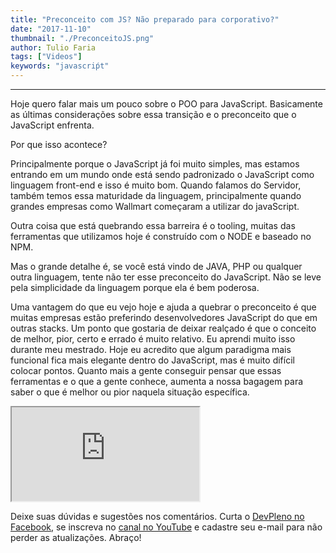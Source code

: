 ```yaml
---
title: "Preconceito com JS? Não preparado para corporativo?"
date: "2017-11-10"
thumbnail: "./PreconceitoJS.png"
author: Tulio Faria
tags: ["Videos"]
keywords: "javascriṕt"
---
```


---
Hoje quero falar mais um pouco sobre o POO para JavaScript. Basicamente as últimas considerações sobre essa transição e o preconceito que o JavaScript enfrenta. 

Por que isso acontece? 

Principalmente porque o JavaScript já foi muito simples, mas estamos entrando em um mundo onde está sendo padronizado o JavaScript como linguagem front-end e isso é muito bom. Quando falamos do Servidor, também temos essa maturidade da linguagem, principalmente quando grandes empresas como Wallmart começaram a utilizar do javaScript. 

Outra coisa que está quebrando essa barreira é o tooling, muitas das ferramentas que utilizamos hoje é construído com o NODE e baseado no NPM. 

Mas o grande detalhe é, se você está vindo de JAVA, PHP ou qualquer outra linguagem, tente não ter esse preconceito do JavaScript. Não se leve pela simplicidade da linguagem porque ela é bem poderosa. 

Uma vantagem do que eu vejo hoje e ajuda a quebrar o preconceito é que muitas empresas estão preferindo desenvolvedores JavaScript do que em outras stacks. Um ponto que gostaria de deixar realçado é que o conceito de melhor, pior, certo e errado é muito relativo. Eu aprendi muito isso durante meu mestrado. Hoje eu acredito que algum paradigma mais funcional fica mais elegante dentro do JavaScript, mas é muito difícil colocar pontos. Quanto mais a gente conseguir pensar que essas ferramentas e o que a gente conhece, aumenta a nossa bagagem para saber o que é melhor ou pior naquela situação específica. 

<div class="embed-responsive embed-responsive-16by9 mb-4">
  <iframe class="embed-responsive-item" src="https://www.youtube.com/embed/8yEMB8NGrI0" allowfullscreen></iframe>
</div>

Deixe suas dúvidas e sugestões nos comentários. Curta o [DevPleno no Facebook](http://www.facebook.com/devpleno), se inscreva no [canal no YouTube](https://www.youtube.com/channel/UC07JWf9A0B1scApbS1Te7Ww) e cadastre seu e-mail para não perder as atualizações. Abraço!